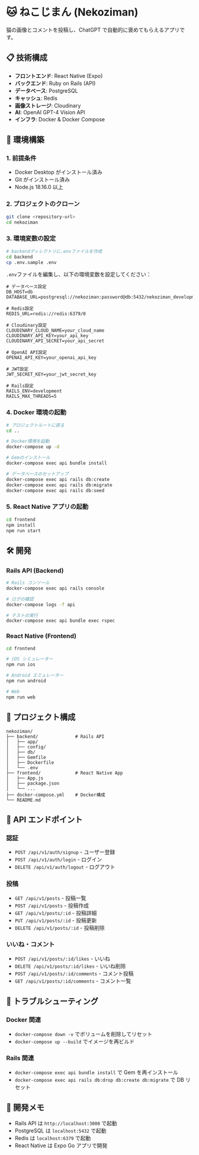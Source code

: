# 🐱 ねこじまん (Nekoziman)

猫の画像とコメントを投稿し、ChatGPT で自動的に褒めてもらえるアプリです。

## 📋 技術構成

- **フロントエンド**: React Native (Expo)
- **バックエンド**: Ruby on Rails (API)
- **データベース**: PostgreSQL
- **キャッシュ**: Redis
- **画像ストレージ**: Cloudinary
- **AI**: OpenAI GPT-4 Vision API
- **インフラ**: Docker & Docker Compose

## 🚀 環境構築

### 1. 前提条件

- Docker Desktop がインストール済み
- Git がインストール済み
- Node.js 18.16.0 以上

### 2. プロジェクトのクローン

```bash
git clone <repository-url>
cd nekoziman
```

### 3. 環境変数の設定

```bash
# backendディレクトリに.envファイルを作成
cd backend
cp .env.sample .env
```

`.env`ファイルを編集し、以下の環境変数を設定してください：

```env
# データベース設定
DB_HOST=db
DATABASE_URL=postgresql://nekoziman:password@db:5432/nekoziman_development

# Redis設定
REDIS_URL=redis://redis:6379/0

# Cloudinary設定
CLOUDINARY_CLOUD_NAME=your_cloud_name
CLOUDINARY_API_KEY=your_api_key
CLOUDINARY_API_SECRET=your_api_secret

# OpenAI API設定
OPENAI_API_KEY=your_openai_api_key

# JWT設定
JWT_SECRET_KEY=your_jwt_secret_key

# Rails設定
RAILS_ENV=development
RAILS_MAX_THREADS=5
```

### 4. Docker 環境の起動

```bash
# プロジェクトルートに戻る
cd ..

# Docker環境を起動
docker-compose up -d

# Gemのインストール
docker-compose exec api bundle install

# データベースのセットアップ
docker-compose exec api rails db:create
docker-compose exec api rails db:migrate
docker-compose exec api rails db:seed
```

### 5. React Native アプリの起動

```bash
cd frontend
npm install
npm run start
```

## 🛠️ 開発

### Rails API (Backend)

```bash
# Rails コンソール
docker-compose exec api rails console

# ログの確認
docker-compose logs -f api

# テストの実行
docker-compose exec api bundle exec rspec
```

### React Native (Frontend)

```bash
cd frontend

# iOS シミュレーター
npm run ios

# Android エミュレーター
npm run android

# Web
npm run web
```

## 📁 プロジェクト構成

```
nekoziman/
├── backend/              # Rails API
│   ├── app/
│   ├── config/
│   ├── db/
│   ├── Gemfile
│   ├── Dockerfile
│   └── .env
├── frontend/             # React Native App
│   ├── App.js
│   ├── package.json
│   └── ...
├── docker-compose.yml    # Docker構成
└── README.md
```

## 🔧 API エンドポイント

### 認証

- `POST /api/v1/auth/signup` - ユーザー登録
- `POST /api/v1/auth/login` - ログイン
- `DELETE /api/v1/auth/logout` - ログアウト

### 投稿

- `GET /api/v1/posts` - 投稿一覧
- `POST /api/v1/posts` - 投稿作成
- `GET /api/v1/posts/:id` - 投稿詳細
- `PUT /api/v1/posts/:id` - 投稿更新
- `DELETE /api/v1/posts/:id` - 投稿削除

### いいね・コメント

- `POST /api/v1/posts/:id/likes` - いいね
- `DELETE /api/v1/posts/:id/likes` - いいね削除
- `POST /api/v1/posts/:id/comments` - コメント投稿
- `GET /api/v1/posts/:id/comments` - コメント一覧

## 🐛 トラブルシューティング

### Docker 関連

- `docker-compose down -v` でボリュームを削除してリセット
- `docker-compose up --build` でイメージを再ビルド

### Rails 関連

- `docker-compose exec api bundle install` で Gem を再インストール
- `docker-compose exec api rails db:drop db:create db:migrate` で DB リセット

## 📝 開発メモ

- Rails API は `http://localhost:3000` で起動
- PostgreSQL は `localhost:5432` で起動
- Redis は `localhost:6379` で起動
- React Native は Expo Go アプリで開発
